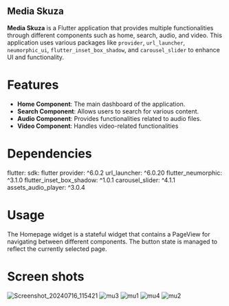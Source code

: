 ## Media Skuza

**Media Skuza** is a Flutter application that provides multiple functionalities through different components such as home, search, audio, and video. This application uses various packages like `provider`, `url_launcher`, `neumorphic_ui`, `flutter_inset_box_shadow`, and `carousel_slider` to enhance UI and functionality.


# Features

- **Home Component**: The main dashboard of the application.
- **Search Component**: Allows users to search for various content.
- **Audio Component**: Provides functionalities related to audio files.
- **Video Component**: Handles video-related functionalities



# Dependencies

flutter:
sdk: flutter
provider: ^6.0.2
url_launcher: ^6.0.20
flutter_neumorphic: ^3.1.0
flutter_inset_box_shadow: ^1.0.1
carousel_slider: ^4.1.1
assets_audio_player: ^3.0.4

# Usage
The Homepage widget is a stateful widget that contains a PageView for navigating between different components. The button state is managed to reflect the currently selected page.


# Screen shots

![Screenshot_20240716_115421](https://github.com/user-attachments/assets/ec6b6f37-1777-4968-ac7c-8e1d8d0ffcc9)
![mu3](https://github.com/user-attachments/assets/edf6390a-c3e0-4d1b-ae72-7f1d93ae3d16)
![mu1](https://github.com/user-attachments/assets/8e46e680-ea55-4097-a843-021fab780a0a)
![mu4](https://github.com/user-attachments/assets/ae30002a-7e69-4542-a0d5-9f489e7dabd8)
![mu2](https://github.com/user-attachments/assets/fe253c9a-fb14-4adc-82d8-e82b3f17ff9d)

